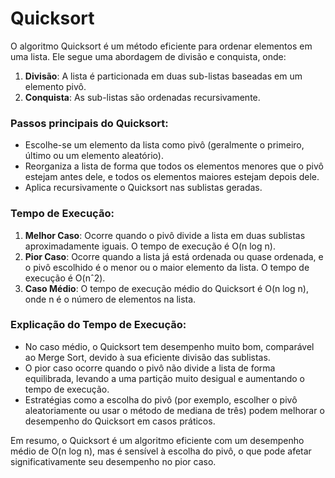 # Quicksort

O algoritmo Quicksort é um método eficiente para ordenar elementos em uma lista. Ele segue uma abordagem de divisão e conquista, onde:

1. **Divisão**: A lista é particionada em duas sub-listas baseadas em um elemento pivô.
2. **Conquista**: As sub-listas são ordenadas recursivamente.

### Passos principais do Quicksort:

- Escolhe-se um elemento da lista como pivô (geralmente o primeiro, último ou um elemento aleatório).
- Reorganiza a lista de forma que todos os elementos menores que o pivô estejam antes dele, e todos os elementos maiores estejam depois dele.
- Aplica recursivamente o Quicksort nas sublistas geradas.


### Tempo de Execução:

1. **Melhor Caso**: Ocorre quando o pivô divide a lista em duas sublistas aproximadamente iguais. O tempo de execução é O(n log n).
2. **Pior Caso**: Ocorre quando a lista já está ordenada ou quase ordenada, e o pivô escolhido é o menor ou o maior elemento da lista. O tempo de execução é O(nˆ2).
3. **Caso Médio**: O tempo de execução médio do Quicksort é O(n log n), onde n é o número de elementos na lista.


### Explicação do Tempo de Execução:

- No caso médio, o Quicksort tem desempenho muito bom, comparável ao Merge Sort, devido à sua eficiente divisão das sublistas.
- O pior caso ocorre quando o pivô não divide a lista de forma equilibrada, levando a uma partição muito desigual e aumentando o tempo de execução.
- Estratégias como a escolha do pivô (por exemplo, escolher o pivô aleatoriamente ou usar o método de mediana de três) podem melhorar o desempenho do Quicksort em casos práticos.

Em resumo, o Quicksort é um algoritmo eficiente com um desempenho médio de O(n log n), mas é sensível à escolha do pivô, o que pode afetar significativamente seu desempenho no pior caso.